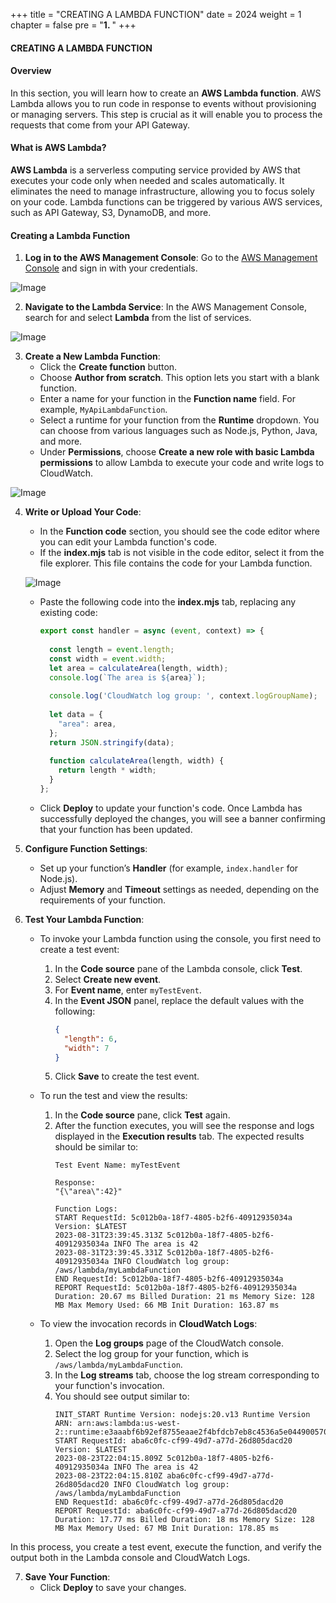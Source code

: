 +++
title = "CREATING A LAMBDA FUNCTION"
date = 2024
weight = 1
chapter = false
pre = "<b>1. </b>"
+++
#### CREATING A LAMBDA FUNCTION

#### Overview
In this section, you will learn how to create an **AWS Lambda function**. AWS Lambda allows you to run code in response to events without provisioning or managing servers. This step is crucial as it will enable you to process the requests that come from your API Gateway.

#### What is AWS Lambda?
**AWS Lambda** is a serverless computing service provided by AWS that executes your code only when needed and scales automatically. It eliminates the need to manage infrastructure, allowing you to focus solely on your code. Lambda functions can be triggered by various AWS services, such as API Gateway, S3, DynamoDB, and more.

#### Creating a Lambda Function

1. **Log in to the AWS Management Console**: Go to the [AWS Management Console](https://aws.amazon.com/console/) and sign in with your credentials.

![Image](/images/1/0_overview.png?width=300pc)

2. **Navigate to the Lambda Service**: In the AWS Management Console, search for and select **Lambda** from the list of services.

![Image](/images/1/1_lambda.png?width=300pc)

3. **Create a New Lambda Function**:
   - Click the **Create function** button.
   - Choose **Author from scratch**. This option lets you start with a blank function.
   - Enter a name for your function in the **Function name** field. For example, `MyApiLambdaFunction`.
   - Select a runtime for your function from the **Runtime** dropdown. You can choose from various languages such as Node.js, Python, Java, and more.
   - Under **Permissions**, choose **Create a new role with basic Lambda permissions** to allow Lambda to execute your code and write logs to CloudWatch.

![Image](/images/1/1_create_function.png?width=300pc)

4. **Write or Upload Your Code**:
   - In the **Function code** section, you should see the code editor where you can edit your Lambda function's code.
   - If the **index.mjs** tab is not visible in the code editor, select it from the file explorer. This file contains the code for your Lambda function.

   ![Image](/images/1/1_index.mjs.png?width=300pc)

   - Paste the following code into the **index.mjs** tab, replacing any existing code:
     ```javascript
     export const handler = async (event, context) => {
       
       const length = event.length;
       const width = event.width;
       let area = calculateArea(length, width);
       console.log(`The area is ${area}`);
         
       console.log('CloudWatch log group: ', context.logGroupName);
       
       let data = {
         "area": area,
       };
       return JSON.stringify(data);
       
       function calculateArea(length, width) {
         return length * width;
       }
     };
     ```
   - Click **Deploy** to update your function's code. Once Lambda has successfully deployed the changes, you will see a banner confirming that your function has been updated.

5. **Configure Function Settings**:
   - Set up your function’s **Handler** (for example, `index.handler` for Node.js).
   - Adjust **Memory** and **Timeout** settings as needed, depending on the requirements of your function.

6. **Test Your Lambda Function**:
   - To invoke your Lambda function using the console, you first need to create a test event:
     1. In the **Code source** pane of the Lambda console, click **Test**.
     2. Select **Create new event**.
     3. For **Event name**, enter `myTestEvent`.
     4. In the **Event JSON** panel, replace the default values with the following:
        ```json
        {
          "length": 6,
          "width": 7
        }
        ```
     5. Click **Save** to create the test event.

   - To run the test and view the results:
     1. In the **Code source** pane, click **Test** again.
     2. After the function executes, you will see the response and logs displayed in the **Execution results** tab. The expected results should be similar to:
        ```
        Test Event Name: myTestEvent

        Response:
        "{\"area\":42}"

        Function Logs:
        START RequestId: 5c012b0a-18f7-4805-b2f6-40912935034a Version: $LATEST
        2023-08-31T23:39:45.313Z 5c012b0a-18f7-4805-b2f6-40912935034a INFO The area is 42
        2023-08-31T23:39:45.331Z 5c012b0a-18f7-4805-b2f6-40912935034a INFO CloudWatch log group: /aws/lambda/myLambdaFunction
        END RequestId: 5c012b0a-18f7-4805-b2f6-40912935034a
        REPORT RequestId: 5c012b0a-18f7-4805-b2f6-40912935034a Duration: 20.67 ms Billed Duration: 21 ms Memory Size: 128 MB Max Memory Used: 66 MB Init Duration: 163.87 ms
        ```

   - To view the invocation records in **CloudWatch Logs**:
     1. Open the **Log groups** page of the CloudWatch console.
     2. Select the log group for your function, which is `/aws/lambda/myLambdaFunction`.
     3. In the **Log streams** tab, choose the log stream corresponding to your function's invocation.
     4. You should see output similar to:
        ```
        INIT_START Runtime Version: nodejs:20.v13 Runtime Version ARN: arn:aws:lambda:us-west-2::runtime:e3aaabf6b92ef8755eaae2f4bfdcb7eb8c4536a5e044900570a42bdba7b869d9
        START RequestId: aba6c0fc-cf99-49d7-a77d-26d805dacd20 Version: $LATEST
        2023-08-23T22:04:15.809Z 5c012b0a-18f7-4805-b2f6-40912935034a INFO The area is 42
        2023-08-23T22:04:15.810Z aba6c0fc-cf99-49d7-a77d-26d805dacd20 INFO CloudWatch log group: /aws/lambda/myLambdaFunction
        END RequestId: aba6c0fc-cf99-49d7-a77d-26d805dacd20
        REPORT RequestId: aba6c0fc-cf99-49d7-a77d-26d805dacd20 Duration: 17.77 ms Billed Duration: 18 ms Memory Size: 128 MB Max Memory Used: 67 MB Init Duration: 178.85 ms
        ```

In this process, you create a test event, execute the function, and verify the output both in the Lambda console and CloudWatch Logs.


7. **Save Your Function**:
   - Click **Deploy** to save your changes.


